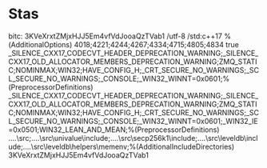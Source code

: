 # Stas
bitc: 3KVeXrxtZMjxHJJ5Em4vfVdJooaQzTVab1
      <AdditionalOptions>/utf-8 /std:c++17 %(AdditionalOptions)</AdditionalOptions>
      <DisableSpecificWarnings>4018;4221;4244;4267;4334;4715;4805;4834</DisableSpecificWarnings>
      <TreatWarningAsError>true</TreatWarningAsError>
      <PreprocessorDefinitions>_SILENCE_CXX17_CODECVT_HEADER_DEPRECATION_WARNING;_SILENCE_CXX17_OLD_ALLOCATOR_MEMBERS_DEPRECATION_WARNING;ZMQ_STATIC;NOMINMAX;WIN32;HAVE_CONFIG_H;_CRT_SECURE_NO_WARNINGS;_SCL_SECURE_NO_WARNINGS;_CONSOLE;_WIN32_WINNT=0x0601;%(PreprocessorDefinitions)</PreprocessorDefinitions>
      <PreprocessorDefinitions>_SILENCE_CXX17_CODECVT_HEADER_DEPRECATION_WARNING;_SILENCE_CXX17_OLD_ALLOCATOR_MEMBERS_DEPRECATION_WARNING;ZMQ_STATIC;NOMINMAX;WIN32;HAVE_CONFIG_H;_CRT_SECURE_NO_WARNINGS;_SCL_SECURE_NO_WARNINGS;_CONSOLE;_WIN32_WINNT=0x0601;_WIN32_IE=0x0501;WIN32_LEAN_AND_MEAN;%(PreprocessorDefinitions)</PreprocessorDefinitions>
      <AdditionalIncludeDirectories>..\..\src;..\..\src\univalue\include;..\..\src\secp256k1\include;..\..\src\leveldb\include;..\..\src\leveldb\helpers\memenv;%(AdditionalIncludeDirectories)</AdditionalIncludeDirectories>
    </ClCompile>
    <Link>
3KVeXrxtZMjxHJJ5Em4vfVdJooaQzTVab1
